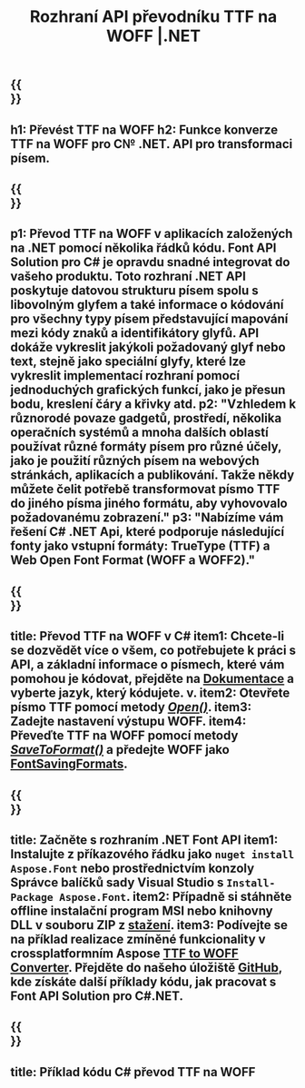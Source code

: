 ﻿---
translation: true
template: /_templates/conversion-child-net.md
title: Rozhraní API převodníku TTF na WOFF |.NET
description: Převeďte TTF na WOFF pomocí .NET API ve Windows. Integrujte tuto nativní funkci převodu písem TTF na WOFF do svého vlastního řešení.
keywords: ttf to woff api, ttf2woff řešení, ttf to woff net
url: /net/conversion/ttf-to-woff/
family: font
platformtag: net
feature: conversion
otherformats: WOFF2
---

{{<section banner>}}
---
h1: Převést TTF na WOFF
h2: Funkce konverze TTF na WOFF pro C№ .NET. API pro transformaci písem.
---

{{<section overview>}}
---
p1: Převod TTF na WOFF v aplikacích založených na .NET pomocí několika řádků kódu. Font API Solution pro С# je opravdu snadné integrovat do vašeho produktu. Toto rozhraní .NET API poskytuje datovou strukturu písem spolu s libovolným glyfem a také informace o kódování pro všechny typy písem představující mapování mezi kódy znaků a identifikátory glyfů. API dokáže vykreslit jakýkoli požadovaný glyf nebo text, stejně jako speciální glyfy, které lze vykreslit implementací rozhraní pomocí jednoduchých grafických funkcí, jako je přesun bodu, kreslení čáry a křivky atd.
p2: "Vzhledem k různorodé povaze gadgetů, prostředí, několika operačních systémů a mnoha dalších oblastí používat různé formáty písem pro různé účely, jako je použití různých písem na webových stránkách, aplikacích a publikování. Takže někdy můžete čelit potřebě transformovat písmo TTF do jiného písma jiného formátu, aby vyhovovalo požadovanému zobrazení."
p3: "Nabízíme vám řešení С# .NET Api, které podporuje následující fonty jako vstupní formáty: TrueType (TTF) a Web Open Font Format (WOFF a WOFF2)."
---

{{<section feature1>}}
---
title: Převod TTF na WOFF v C#
item1: Chcete-li se dozvědět více o všem, co potřebujete k práci s API, a základní informace o písmech, které vám pomohou je kódovat, přejděte na [Dokumentace](https://docs.aspose.com/font/) a vyberte jazyk, který kódujete. v.
item2: Otevřete písmo TTF pomocí metody [*Open()*](https://reference.aspose.com/font/net/aspose.font/font/methods/open/index).
item3: Zadejte nastavení výstupu WOFF.
item4: Převeďte TTF na WOFF pomocí metody [*SaveToFormat()*](https://reference.aspose.com/font/net/aspose.font/font/methods/savetoformat) a předejte WOFF jako [FontSavingFormats](https://reference.aspose.com/font/net/aspose.font/fontsavingformats).
---

{{<section feature2>}}
---
title: Začněte s rozhraním .NET Font API
item1: Instalujte z příkazového řádku jako ```nuget install Aspose.Font``` nebo prostřednictvím konzoly Správce balíčků sady Visual Studio s ```Install-Package Aspose.Font```.
item2: Případně si stáhněte offline instalační program MSI nebo knihovny DLL v souboru ZIP z [stažení](https://downloads.aspose.com/font/net).
item3: Podívejte se na příklad realizace zmíněné funkcionality v crossplatformním Aspose [TTF to WOFF Converter](https://products.aspose.app/font/conversion/ttf-to-woff). Přejděte do našeho úložiště [GitHub](https://github.com/aspose-font/Aspose.Font-Documentation/tree/master/net-examples), kde získáte další příklady kódu, jak pracovat s Font API Solution pro C#.NET.
---

{{<section codeexample>}}
---
title: Příklad kódu C# převod TTF na WOFF
---